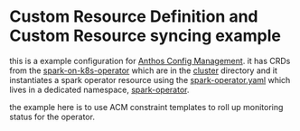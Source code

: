 # Custom Resource Definition and Custom Resource syncing example

this is a example configuration for [Anthos Config
Management](https://cloud.google.com/anthos-config-management/). it has CRDs
from the
[spark-on-k8s-operator](https://github.com/GoogleCloudPlatform/spark-on-k8s-operator)
which are in the [cluster](config-root/cluster/) directory and it instantiates a
spark operator resource using the
[spark-operator.yaml](config-root/namespaces/spark-operator/spark-operator.yaml)
which lives in a dedicated namespace,
[spark-operator](config-root/namespaces/spark-operator).

the example here is to use ACM constraint templates to roll up monitoring status
for the operator.





